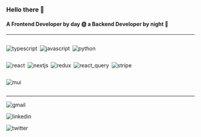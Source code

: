 <h3>Hello there 👋</h3>
<h4>A Frontend Developer by day 🌞 a Backend Developer by night 🌙</h4>
<!-- <p>♔ </p>
<p>♕ </p>
<p>♖ </p>
<p>♘ </p> -->

<hr size="height:1px"/>

<div style="display:flex; flex-wrap:wrap; gap:7px">

<img align="center" src="https://img.shields.io/static/v1?message=TypeScript&logo=typescript&labelColor=white&color=3178C6&logoColor=3178C6&label=%20
" alt="typescript"/>

<img align="center" src="https://img.shields.io/static/v1?message=JavaScript&logo=javascript&labelColor=white&color=F7DF1E&logoColor=F7DF1E&label=%20
" alt="javascript"/>

<img align="center" src="https://img.shields.io/static/v1?message=Python&logo=python&labelColor=white&color=3776AB&logoColor=3776AB&label=%20
" alt="python"/>

</div>

<div style="display:flex; flex-wrap:wrap; gap:7px">

<img align="center" src="https://img.shields.io/static/v1?message=React&logo=react&labelColor=white&color=61DAFB&logoColor=61DAFB&label=%20
" alt="react"/>

<img align="center" src="https://img.shields.io/static/v1?message=Next.js&logo=next.js&labelColor=white&color=000000&logoColor=000000&label=%20
" alt="nextjs"/>

<img align="center" src="https://img.shields.io/static/v1?message=Redux&logo=redux&labelColor=white&color=764ABC&logoColor=764ABC&label=%20
" alt="redux"/>

<img align="center" src="https://img.shields.io/static/v1?message=React Query&logo=react query&labelColor=white&color=FF4154&logoColor=FF4154&label=%20
" alt="react_query"/>

<img align="center" src="https://img.shields.io/static/v1?message=Stripe&logo=stripe&labelColor=white&color=008CDD&logoColor=008CDD&label=%20
" alt="stripe"/>

</div>

<div style="display:flex; flex-wrap:wrap; gap:7px">

<img align="center" src="https://img.shields.io/static/v1?message=Mui&logo=mui&labelColor=white&color=007FFF&logoColor=007FFF&label=%20
" alt="mui"/>

</div>

<hr style="height:1px"/>

![gmail](https://img.shields.io/static/v1?message=Gmail&logo=gmail&labelColor=white&color=ea4335&logoColor=ea4335&label=%20)

<!-- <div style="display:flex; flex-wrap:wrap; gap:7px;align-items:center;"> -->
<p align="center">

![linkedin](https://img.shields.io/static/v1?message=Linkedin&logo=linkedin&labelColor=white&color=0A66C2&logoColor=0A66C2&label=%20&style=social)

![twitter](https://img.shields.io/static/v1?message=Twitter&logo=twitter&labelColor=white&color=1D9BF0&logoColor=1D9BF0&label=%20&style=social)
</p>

<!-- </div> -->
